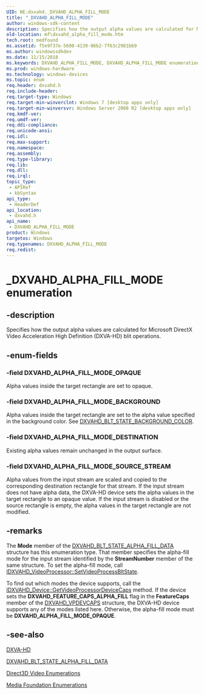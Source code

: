 ```yaml
---
UID: NE:dxvahd._DXVAHD_ALPHA_FILL_MODE
title: "_DXVAHD_ALPHA_FILL_MODE"
author: windows-sdk-content
description: Specifies how the output alpha values are calculated for Microsoft DirectX Video Acceleration High Definition (DXVA-HD) blit operations.
old-location: mf\dxvahd_alpha_fill_mode.htm
tech.root: medfound
ms.assetid: f5e9f37e-5600-4139-86b2-7f63c2981b69
ms.author: windowssdkdev
ms.date: 11/15/2018
ms.keywords: DXVAHD_ALPHA_FILL_MODE, DXVAHD_ALPHA_FILL_MODE enumeration [Media Foundation], DXVAHD_ALPHA_FILL_MODE_BACKGROUND, DXVAHD_ALPHA_FILL_MODE_DESTINATION, DXVAHD_ALPHA_FILL_MODE_OPAQUE, DXVAHD_ALPHA_FILL_MODE_SOURCE_STREAM, _DXVAHD_ALPHA_FILL_MODE, dxvahd/DXVAHD_ALPHA_FILL_MODE, dxvahd/DXVAHD_ALPHA_FILL_MODE_BACKGROUND, dxvahd/DXVAHD_ALPHA_FILL_MODE_DESTINATION, dxvahd/DXVAHD_ALPHA_FILL_MODE_OPAQUE, dxvahd/DXVAHD_ALPHA_FILL_MODE_SOURCE_STREAM, mf.dxvahd_alpha_fill_mode
ms.prod: windows-hardware
ms.technology: windows-devices
ms.topic: enum
req.header: dxvahd.h
req.include-header: 
req.target-type: Windows
req.target-min-winverclnt: Windows 7 [desktop apps only]
req.target-min-winversvr: Windows Server 2008 R2 [desktop apps only]
req.kmdf-ver: 
req.umdf-ver: 
req.ddi-compliance: 
req.unicode-ansi: 
req.idl: 
req.max-support: 
req.namespace: 
req.assembly: 
req.type-library: 
req.lib: 
req.dll: 
req.irql: 
topic_type:
 - APIRef
 - kbSyntax
api_type:
 - HeaderDef
api_location:
 - dxvahd.h
api_name:
 - DXVAHD_ALPHA_FILL_MODE
product: Windows
targetos: Windows
req.typenames: DXVAHD_ALPHA_FILL_MODE
req.redist: 
---
```


# _DXVAHD_ALPHA_FILL_MODE enumeration


## -description


Specifies how the output alpha values are calculated for Microsoft DirectX Video Acceleration High Definition (DXVA-HD) blit operations.


## -enum-fields




### -field DXVAHD_ALPHA_FILL_MODE_OPAQUE

Alpha values inside the target rectangle are set to opaque.


### -field DXVAHD_ALPHA_FILL_MODE_BACKGROUND

Alpha values inside the target rectangle are set to the alpha value specified in the background color. See <a href="https://msdn.microsoft.com/34b8c29e-a183-4e68-bd46-802c43d554f7">DXVAHD_BLT_STATE_BACKGROUND_COLOR</a>.


### -field DXVAHD_ALPHA_FILL_MODE_DESTINATION

Existing alpha values remain unchanged in the output surface.


### -field DXVAHD_ALPHA_FILL_MODE_SOURCE_STREAM

Alpha values from the input stream  are scaled and copied to the corresponding destination rectangle for that stream. If the input stream does not have alpha data, the DXVA-HD device sets the alpha values in the target rectangle to an opaque value. If the input stream is disabled or the source rectangle is empty, the alpha values in the target rectangle are not modified.


## -remarks



The <b>Mode</b> member of the <a href="https://msdn.microsoft.com/dcd42210-d5f8-42c7-aac0-08f0ce4b7ac9">DXVAHD_BLT_STATE_ALPHA_FILL_DATA</a> structure has this enumeration type. That member specifies the alpha-fill mode for the input stream identified by the <b>StreamNumber</b> member of the same structure. To set the alpha-fill mode, call  <a href="https://msdn.microsoft.com/adc08662-7977-402d-9eb1-505333550fc8">IDXVAHD_VideoProcessor::SetVideoProcessBltState</a>.

To find out which modes the device supports, call the <a href="https://msdn.microsoft.com/93acad97-feee-46a5-95bf-51e560f91057">IDXVAHD_Device::GetVideoProcessorDeviceCaps</a> method. If the device sets the <b>DXVAHD_FEATURE_CAPS_ALPHA_FILL</b> flag in the <b>FeatureCaps</b> member of the <a href="https://msdn.microsoft.com/340669d4-2a84-4030-83c3-a61469fdfd61">DXVAHD_VPDEVCAPS</a> structure, the DXVA-HD device supports any of the modes listed here. Otherwise, the alpha-fill mode must be <b>DXVAHD_ALPHA_FILL_MODE_OPAQUE</b>.




## -see-also




<a href="https://msdn.microsoft.com/38ebec28-c4fc-4e72-ac87-1e41707d1908">DXVA-HD</a>



<a href="https://msdn.microsoft.com/dcd42210-d5f8-42c7-aac0-08f0ce4b7ac9">DXVAHD_BLT_STATE_ALPHA_FILL_DATA</a>



<a href="https://msdn.microsoft.com/41959498-501d-4f0d-ba1f-1c0690b62f4d">Direct3D Video Enumerations</a>



<a href="https://msdn.microsoft.com/f26a730f-18c4-4247-acaf-af1dfad19086">Media Foundation Enumerations</a>
 

 

